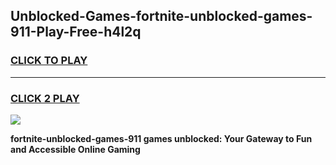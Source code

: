 
## Unblocked-Games-fortnite-unblocked-games-911-Play-Free-h4l2q
<h3>
<a href="https://premium76.site?title=fortnite-unblocked-games-911&ref=18A1">CLICK TO PLAY</a></h3>
<hr>

<h3>
<a href="https://premium76.site?title=fortnite-unblocked-games-911&ref=18A1">CLICK 2 PLAY</a>
  
</h3>

<a href="https://premium76.site?title=fortnite-unblocked-games-911&ref=18A1"><img src="https://clearcache.store/games.png"></a>


**fortnite-unblocked-games-911 games unblocked: Your Gateway to Fun and Accessible Online Gaming**
